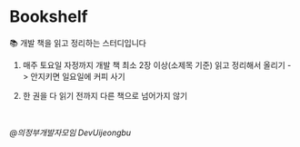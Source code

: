 # Bookshelf

📚 개발 책을 읽고 정리하는 스터디입니다


1. 매주 토요일 자정까지 개발 책 최소 2장 이상(소제목 기준) 읽고 정리해서 올리기 -> 안지키면 일요일에 커피 사기

2. 한 권을 다 읽기 전까지 다른 책으로 넘어가지 않기


<br>

*@의정부개발자모임 DevUijeongbu*
